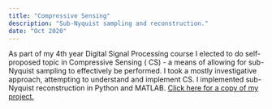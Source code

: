 ```yaml
---
title: "Compressive Sensing"
description: "Sub-Nyquist sampling and reconstruction."
date: "Oct 2020"
---
```


As part of my 4th year Digital Signal Processing course I elected to do self-proposed topic in Compressive Sensing (
CS) - a means of allowing for sub-Nyquist sampling to effectively be performed. I took a mostly investigative approach,
attempting to understand and implement CS. I implemented sub-Nyquist reconstruction in Python and
MATLAB. [Click here for
a copy of my project.](/documents/compressive_sensing.pdf)
